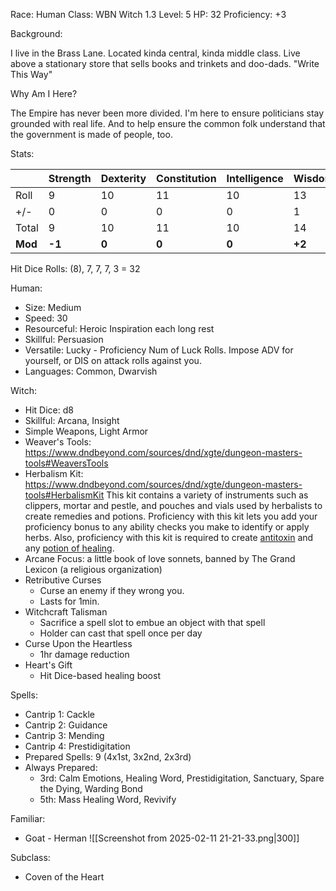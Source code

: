 Race: Human
Class: WBN Witch 1.3
Level: 5
HP: 32
Proficiency: +3

Background:

I live in the Brass Lane. Located kinda central, kinda middle class. Live above a stationary store that sells books and trinkets and doo-dads. "Write This Way"

Why Am I Here?

The Empire has never been more divided.  I'm here to ensure politicians stay grounded with real life.  And to help ensure the common folk understand that the government is made of people, too.

Stats:

|         | Strength | Dexterity | Constitution | Intelligence | Wisdom* | Charisma* |
| ------- | -------- | --------- | ------------ | ------------ | ------- | --------- |
| Roll    | 9        | 10        | 11           | 10           | 13      | 13        |
| +/-     | 0        | 0         | 0            | 0            | 1       | 1         |
| Total   | 9        | 10        | 11           | 10           | 14      | 14        |
| **Mod** | **-1**   | **0**     | **0**        | **0**        | **+2**  | **+2**    |

Hit Dice Rolls: (8), 7, 7, 7, 3 = 32

Human:
- Size: Medium
- Speed: 30
- Resourceful: Heroic Inspiration each long rest
- Skillful: Persuasion
- Versatile: Lucky - Proficiency Num of Luck Rolls. Impose ADV for yourself, or DIS on attack rolls against you.
- Languages: Common, Dwarvish

Witch:
- Hit Dice: d8
- Skillful: Arcana, Insight
- Simple Weapons, Light Armor
- Weaver's Tools: https://www.dndbeyond.com/sources/dnd/xgte/dungeon-masters-tools#WeaversTools
- Herbalism Kit: https://www.dndbeyond.com/sources/dnd/xgte/dungeon-masters-tools#HerbalismKit This kit contains a variety of instruments such as clippers, mortar and pestle, and pouches and vials used by herbalists to create remedies and potions. Proficiency with this kit lets you add your proficiency bonus to any ability checks you make to identify or apply herbs. Also, proficiency with this kit is required to create [antitoxin](https://www.dndbeyond.com/equipment/204-antitoxin) and any [potion of healing](https://www.dndbeyond.com/magic-items/8960641-potion-of-healing).
- Arcane Focus: a little book of love sonnets, banned by The Grand Lexicon (a religious organization)
- Retributive Curses
	- Curse an enemy if they wrong you.
	- Lasts for 1min.
- Witchcraft Talisman
	- Sacrifice a spell slot to embue an object with that spell
	- Holder can cast that spell once per day
- Curse Upon the Heartless
	- 1hr damage reduction
- Heart's Gift
	- Hit Dice-based healing boost

Spells:
- Cantrip 1: Cackle
- Cantrip 2: Guidance
- Cantrip 3: Mending
- Cantrip 4: Prestidigitation
- Prepared Spells: 9 (4x1st, 3x2nd, 2x3rd)
- Always Prepared:
	- 3rd: Calm Emotions, Healing Word, Prestidigitation, Sanctuary, Spare the Dying, Warding Bond 
	- 5th: Mass Healing Word, Revivify

Familiar:
- Goat - Herman
![[Screenshot from 2025-02-11 21-21-33.png|300]]

Subclass:
- Coven of the Heart

